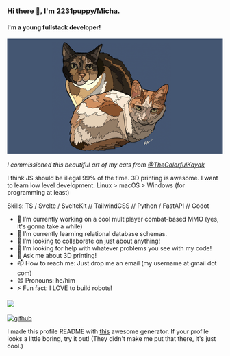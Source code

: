 ### Hi there 👋, I'm 2231puppy/Micha.
#### I'm a young fullstack developer!
![I'm a young fullstack developer!](https://github.com/2231puppy/2231puppy/raw/main/cat_picture.png)

*I commissioned this beautiful art of my cats from [@TheColorfulKayak](https://www.instagram.com/TheColorfulKayak/)*

I think JS should be illegal 99% of the time. 3D printing is awesome. I want to learn low level development. Linux > macOS > Windows (for programming at least)

Skills: TS / Svelte / SvelteKit // TailwindCSS // Python / FastAPI // Godot

- 🔭 I’m currently working on a cool multiplayer combat-based MMO (yes, it's gonna take a while) 
- 🌱 I’m currently learning relational database schemas. 
- 👯 I’m looking to collaborate on just about anything! 
- 🤔 I’m looking for help with whatever problems you see with my code! 
- 💬 Ask me about 3D printing! 
- 📫 How to reach me: Just drop me an email (my username at gmail dot com) 
- 😄 Pronouns: he/him 
- ⚡ Fun fact: I LOVE to build robots! 

![](https://dcbadge.vercel.app/api/shield/525432105224765494)

[<img src='https://cdn.jsdelivr.net/npm/simple-icons@3.0.1/icons/github.svg' alt='github' height='40'>](https://github.com/2231puppy)  

I made this profile README with [this](https://arturssmirnovs.github.io/github-profile-readme-generator/) awesome generator. If your profile looks a little boring, try it out! (They didn't make me put that there, it's just cool.)
